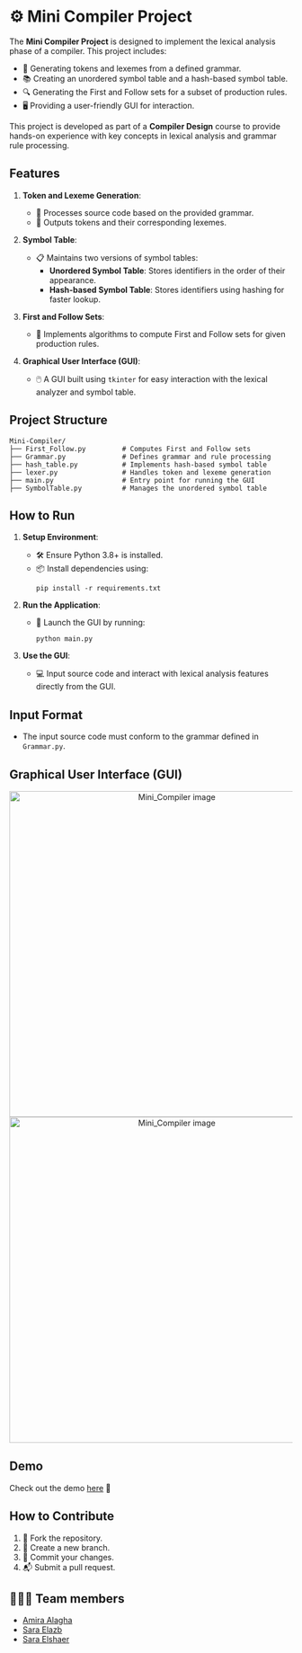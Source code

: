 # ⚙️ Mini Compiler Project

The **Mini Compiler Project** is designed to implement the lexical analysis phase of a compiler. This project includes:

- 📝 Generating tokens and lexemes from a defined grammar.
- 📚 Creating an unordered symbol table and a hash-based symbol table.
- 🔍 Generating the First and Follow sets for a subset of production rules.
- 🖥️ Providing a user-friendly GUI for interaction.

This project is developed as part of a **Compiler Design** course to provide hands-on experience with key concepts in lexical analysis and grammar rule processing.

## Features

1. **Token and Lexeme Generation**: 
   - 🧩 Processes source code based on the provided grammar.
   - 📄 Outputs tokens and their corresponding lexemes.

2. **Symbol Table**: 
   - 📋 Maintains two versions of symbol tables:
     - **Unordered Symbol Table**: Stores identifiers in the order of their appearance.
     - **Hash-based Symbol Table**: Stores identifiers using hashing for faster lookup.

3. **First and Follow Sets**:
   - 🧮 Implements algorithms to compute First and Follow sets for given production rules.

4. **Graphical User Interface (GUI)**:
   - 🖱️ A GUI built using `tkinter` for easy interaction with the lexical analyzer and symbol table.

## Project Structure

```
Mini-Compiler/
├── First_Follow.py         # Computes First and Follow sets
├── Grammar.py              # Defines grammar and rule processing
├── hash_table.py           # Implements hash-based symbol table
├── lexer.py                # Handles token and lexeme generation
├── main.py                 # Entry point for running the GUI
├── SymbolTable.py          # Manages the unordered symbol table
```

## How to Run

1. **Setup Environment**:
   - 🛠️ Ensure Python 3.8+ is installed.
   - 📦 Install dependencies using:
     ```
     pip install -r requirements.txt
     ```

2. **Run the Application**:
   - 🚀 Launch the GUI by running:
     ```
     python main.py
     ```

3. **Use the GUI**:
   - 💻 Input source code and interact with lexical analysis features directly from the GUI.

## Input Format
- The input source code must conform to the grammar defined in `Grammar.py`.


## Graphical User Interface (GUI)
<div align="center">
   <img src="https://github.com/SaraElazb/Compilers-Project/blob/main/assets/mini_compiler1.png" alt="Mini_Compiler image" width="580px"><br>
   <img src="https://github.com/SaraElazb/Compilers-Project/blob/main/assets/mini_compiler2.png" alt="Mini_Compiler image" width="580px"><br>
</div>

## Demo
Check out the demo [here](https://drive.google.com/file/d/1NLp5jU7Lzv2S72DuUMV6YTts75TpvxOz/view?usp=drivesdk) 🚀

## How to Contribute
1. 🍴 Fork the repository.
2. 🌿 Create a new branch.
3. 💾 Commit your changes.
4. 📬 Submit a pull request.

## 👩🏻‍💻 Team members
- [Amira Alagha](https://github.com/amira-algha)
- [Sara Elazb](https://github.com/SaraElazb)
- [Sara Elshaer](https://github.com/saraelshaer) 


